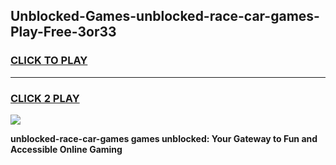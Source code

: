 
## Unblocked-Games-unblocked-race-car-games-Play-Free-3or33
<h3>
<a href="https://premium76.site?title=unblocked-race-car-games&ref=21A">CLICK TO PLAY</a></h3>
<hr>

<h3>
<a href="https://premium76.site?title=unblocked-race-car-games&ref=21A">CLICK 2 PLAY</a>
  
</h3>

<a href="https://premium76.site?title=unblocked-race-car-games&ref=21A"><img src="https://clearcache.store/games.png"></a>


**unblocked-race-car-games games unblocked: Your Gateway to Fun and Accessible Online Gaming**

